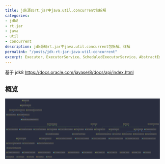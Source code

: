 ```yaml
---
title: jdk源码rt.jar中java.util.concurrent包拆解
categories:
- jdk8
- rt.jar
- java
- util
- concurrent
description: jdk源码rt.jar中java.util.concurrent包拆解、详解
permalink: "/posts/jdk-rt-jar-java-util-concurrent"
excerpt: Executor、ExecutorService、ScheduledExecutorService、AbstractExecutorService、BlockingQueue、RejectedExecutionHandler、ConcurrentMap、SortedMap、AbstractList、AbstractSet
---
```


基于 jdk8 <https://docs.oracle.com/javase/8/docs/api/index.html>

## 概览

![概览](/assets/images/java-util-concurrent/java-util-concurrent.svg)

